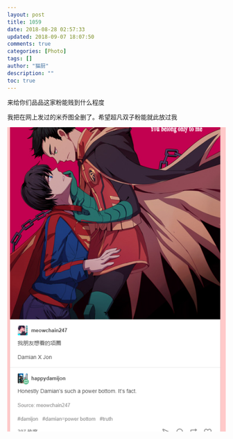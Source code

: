 ```yaml
---
layout: post
title: 1059
date: 2018-08-28 02:57:33
updated: 2018-09-07 18:07:50
comments: true
categories: [Photo]
tags: []
author: "猫厨"
description: ""
toc: true
---
```


<p>来给你们品品这家粉能贱到什么程度</p> 
<p>我把在网上发过的米乔图全删了。希望超凡双子粉能就此放过我</p>

![](https://raw.githubusercontent.com/alicewish/meowchain247/master/img_cVZNdzJtQk9JV2RKU1d6NWFZVWE3RzNweU9rMUN1bURaWS9GUzVPKzZVd2R4LzFyN2tyMENBPT0.png)